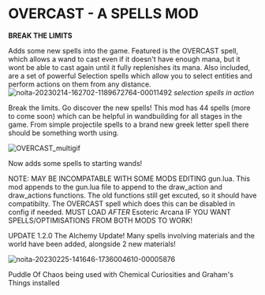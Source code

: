 # OVERCAST - A SPELLS MOD

**BREAK THE LIMITS**

Adds some new spells into the game. Featured is the OVERCAST spell, which allows a wand to cast even if it doesn't have enough mana, but it wont be able to cast again until it fully replenishes its mana.
Also included, are a set of powerful Selection spells which
allow you to select entities and perform actions on them from any distance.
![noita-20230214-162702-1189672764-00011492](https://user-images.githubusercontent.com/101052820/227722378-1a0acceb-b386-406e-9ca0-46ecde59c133.gif)
*selection spells in action*

Break the limits. Go discover the new spells! This mod has 44 spells (more to come soon) which can be helpful in wandbuilding for all stages in the game. From simple projectile spells to a brand new greek letter spell there should be something worth using.

![OVERCAST_multigif](https://user-images.githubusercontent.com/101052820/227722404-6321e0ff-3af1-4e3f-888f-e4aced2d1ec2.gif)

Now adds some spells to starting wands!

NOTE: MAY BE INCOMPATABLE WITH SOME MODS EDITING gun.lua.
This mod appends to the gun.lua file to append to the draw_action and draw_actions functions. The old functions still get excuted, so it should have compatibilty. The OVERCAST spell which does this can be disabled in config if needed.
MUST LOAD *AFTER* Esoteric Arcana IF YOU WANT SPELLS/OPTIMISATIONS FROM BOTH MODS TO WORK!

UPDATE 1.2.0
The Alchemy Update!
Many spells involving materials and the world have been added, alongside 2 new materials!

![noita-20230225-141646-1736004610-00005876](https://user-images.githubusercontent.com/101052820/227722442-6be1a023-1164-48bd-ad16-3313200f1854.gif)

Puddle Of Chaos being used with
Chemical Curiosities and Graham's Things installed
